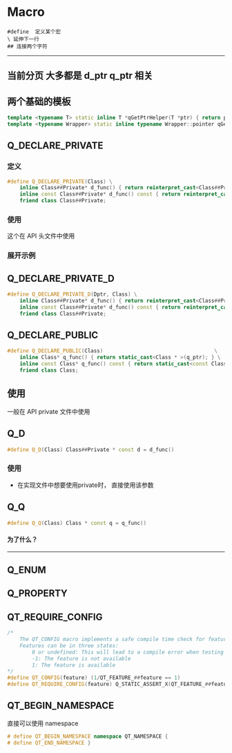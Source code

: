 # Macro
```
#define  定义某个宏
\ 延伸下一行
## 连接两个字符
```
---
## 当前分页 大多都是 d_ptr q_ptr 相关

## 两个基础的模板
```C++
template <typename T> static inline T *qGetPtrHelper(T *ptr) { return ptr; }
template <typename Wrapper> static inline typename Wrapper::pointer qGetPtrHelper(const Wrapper &p) { return p.data(); }
```

## Q_DECLARE_PRIVATE
### 定义
```C++
#define Q_DECLARE_PRIVATE(Class) \
    inline Class##Private* d_func() { return reinterpret_cast<Class##Private * >(qGetPtrHelper(d_ptr)); } \
    inline const Class##Private* d_func() const { return reinterpret_cast<const Class##Private * >(qGetPtrHelper(d_ptr)); } \
    friend class Class##Private;
```
### 使用
这个在 API 头文件中使用

### 展开示例


## Q_DECLARE_PRIVATE_D
```C++
#define Q_DECLARE_PRIVATE_D(Dptr, Class) \
    inline Class##Private* d_func() { return reinterpret_cast<Class##Private * >(Dptr); } \
    inline const Class##Private* d_func() const { return reinterpret_cast<const Class##Private * >(Dptr); } \
    friend class Class##Private;
```

## Q_DECLARE_PUBLIC
```C++
#define Q_DECLARE_PUBLIC(Class)                                    \
    inline Class* q_func() { return static_cast<Class * >(q_ptr); } \
    inline const Class* q_func() const { return static_cast<const Class * >(q_ptr); } \
    friend class Class;
```
## 使用
一般在 API private 文件中使用

## Q_D
```C++
#define Q_D(Class) Class##Private * const d = d_func()
```
### 使用
* 在实现文件中想要使用private时， 直接使用该参数


## Q_Q
```C++
#define Q_Q(Class) Class * const q = q_func()
```
#### 为了什么？


---

## Q_ENUM

## Q_PROPERTY

## QT_REQUIRE_CONFIG
```C++
/*
    The QT_CONFIG macro implements a safe compile time check for features of Qt.
    Features can be in three states:
        0 or undefined: This will lead to a compile error when testing for it
        -1: The feature is not available
        1: The feature is available
*/
#define QT_CONFIG(feature) (1/QT_FEATURE_##feature == 1)
#define QT_REQUIRE_CONFIG(feature) Q_STATIC_ASSERT_X(QT_FEATURE_##feature == 1, "Required feature " #feature " for file " __FILE__ " not available.")
```

##

## QT_BEGIN_NAMESPACE
直接可以使用 namespace
```C++
# define QT_BEGIN_NAMESPACE namespace QT_NAMESPACE {
# define QT_END_NAMESPACE }
```



##
